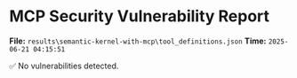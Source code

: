 # MCP Security Vulnerability Report
**File:** `results\semantic-kernel-with-mcp\tool_definitions.json`
**Time:** `2025-06-21 04:15:51`

✅ No vulnerabilities detected.